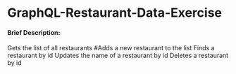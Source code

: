 # GraphQL-Restaurant-Data-Exercise
#### Brief Description: 
  Gets the list of all restaurants
  #Adds a new restaurant to the list
  Finds a restaurant by id
  Updates the name of a restaurant by id
  Deletes a restaurant by id
